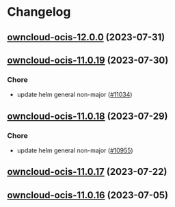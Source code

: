 # Changelog










## [owncloud-ocis-12.0.0](https://github.com/truecharts/charts/compare/owncloud-ocis-11.0.19...owncloud-ocis-12.0.0) (2023-07-31)




## [owncloud-ocis-11.0.19](https://github.com/truecharts/charts/compare/owncloud-ocis-11.0.18...owncloud-ocis-11.0.19) (2023-07-30)

### Chore

- update helm general non-major ([#11034](https://github.com/truecharts/charts/issues/11034))
  
  


## [owncloud-ocis-11.0.18](https://github.com/truecharts/charts/compare/owncloud-ocis-11.0.17...owncloud-ocis-11.0.18) (2023-07-29)

### Chore

- update helm general non-major ([#10955](https://github.com/truecharts/charts/issues/10955))
  
  


## [owncloud-ocis-11.0.17](https://github.com/truecharts/charts/compare/owncloud-ocis-11.0.16...owncloud-ocis-11.0.17) (2023-07-22)




## [owncloud-ocis-11.0.16](https://github.com/truecharts/charts/compare/owncloud-ocis-11.0.15...owncloud-ocis-11.0.16) (2023-07-05)

